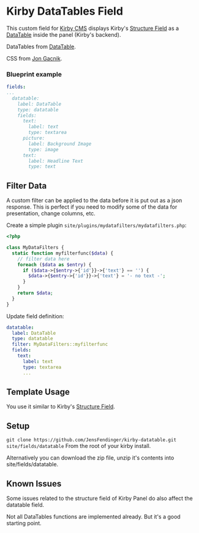 # Kirby DataTables Field

This custom field for [Kirby CMS](https://getkirby.com) displays Kirby's [Structure Field](https://getkirby.com/docs/cheatsheet/panel-fields/structure) as a [DataTable](https://datatables.net/) inside the panel (Kirby's backend).

DataTables from [DataTable](https://datatables.net/).

CSS from [Jon Gacnik](https://github.com/jongacnik/kirby-index-field).

### Blueprint example
```yaml
fields:
...
  datatable:
    label: DataTable
    type: datatable
    fields:
      text:
        label: text
        type: textarea
      picture:
        label: Background Image
        type: image
      text:
        label: Headline Text
        type: text
```

## Filter Data

A custom filter can be applied to the data before it is put out as a json response. This is perfect if you need to modify some of the data for presentation, change columns, etc.

Create a simple plugin `site/plugins/mydatafilters/mydatafilters.php`:
```php
<?php

class MyDataFilters {
  static function myfilterfunc($data) {
    // filter data here
    foreach ($data as $entry) {
      if ($data->{$entry->{'id'}}->{'text'} == '') {
        $data->{$entry->{'id'}}->{'text'} = '- no text -';
      }
    }
    return $data;
  }
}
```

Update field definition:
```yaml
datatable:
  label: DataTable
  type: datatable
  filter: MyDataFilters::myfilterfunc
  fields:
    text:
      label: text
      type: textarea
      ...
```

## Template Usage

You use it similar to Kirby's [Structure Field](https://getkirby.com/docs/cheatsheet/panel-fields/structure).

## Setup

``git clone https://github.com/JensFendinger/kirby-datatable.git site/fields/datatable``
From the root of your kirby install.

Alternatively you can download the zip file, unzip it's contents into site/fields/datatable.

## Known Issues

Some issues related to the structure field of Kirby Panel do also affect the datatable field.

Not all DataTables functions are implemented already. But it's a good starting point.
